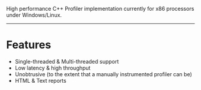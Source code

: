 High performance C++ Profiler implementation currently for x86 processors under Windows/Linux.


---


# Features #

  * Single-threaded & Multi-threaded support
  * Low latency & high throughput
  * Unobtrusive (to the extent that a manually instrumented profiler can be)
  * HTML & Text reports